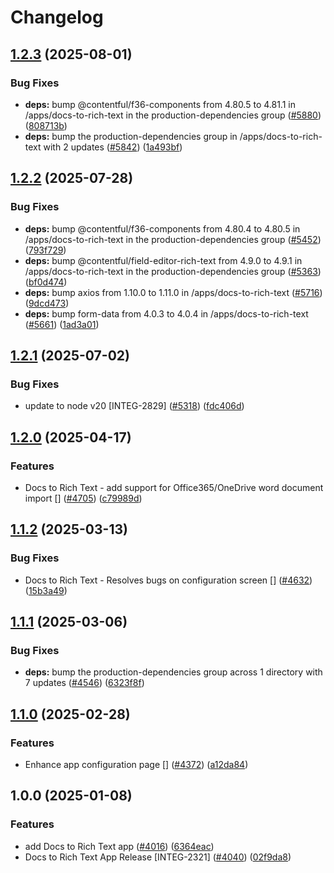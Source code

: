 # Changelog

## [1.2.3](https://github.com/contentful/marketplace-partner-apps/compare/docs-to-rich-text-v1.2.2...docs-to-rich-text-v1.2.3) (2025-08-01)


### Bug Fixes

* **deps:** bump @contentful/f36-components from 4.80.5 to 4.81.1 in /apps/docs-to-rich-text in the production-dependencies group ([#5880](https://github.com/contentful/marketplace-partner-apps/issues/5880)) ([808713b](https://github.com/contentful/marketplace-partner-apps/commit/808713ba40763acb725b1a33f97b772385c78055))
* **deps:** bump the production-dependencies group in /apps/docs-to-rich-text with 2 updates ([#5842](https://github.com/contentful/marketplace-partner-apps/issues/5842)) ([1a493bf](https://github.com/contentful/marketplace-partner-apps/commit/1a493bfd4a61f97f47559d813e70867cadb19763))

## [1.2.2](https://github.com/contentful/marketplace-partner-apps/compare/docs-to-rich-text-v1.2.1...docs-to-rich-text-v1.2.2) (2025-07-28)


### Bug Fixes

* **deps:** bump @contentful/f36-components from 4.80.4 to 4.80.5 in /apps/docs-to-rich-text in the production-dependencies group ([#5452](https://github.com/contentful/marketplace-partner-apps/issues/5452)) ([793f729](https://github.com/contentful/marketplace-partner-apps/commit/793f7293201918221d7c5c589a9b4fbe811555f2))
* **deps:** bump @contentful/field-editor-rich-text from 4.9.0 to 4.9.1 in /apps/docs-to-rich-text in the production-dependencies group ([#5363](https://github.com/contentful/marketplace-partner-apps/issues/5363)) ([bf0d474](https://github.com/contentful/marketplace-partner-apps/commit/bf0d4749537f03a19b857e02117f70c5bf3fd83f))
* **deps:** bump axios from 1.10.0 to 1.11.0 in /apps/docs-to-rich-text ([#5716](https://github.com/contentful/marketplace-partner-apps/issues/5716)) ([9dcd473](https://github.com/contentful/marketplace-partner-apps/commit/9dcd4739b985906b44204bbeda87b639242f154c))
* **deps:** bump form-data from 4.0.3 to 4.0.4 in /apps/docs-to-rich-text ([#5661](https://github.com/contentful/marketplace-partner-apps/issues/5661)) ([1ad3a01](https://github.com/contentful/marketplace-partner-apps/commit/1ad3a01957e1b0111c73bc2e122d0a7837da93e4))

## [1.2.1](https://github.com/contentful/marketplace-partner-apps/compare/docs-to-rich-text-v1.2.0...docs-to-rich-text-v1.2.1) (2025-07-02)


### Bug Fixes

* update to node v20 [INTEG-2829] ([#5318](https://github.com/contentful/marketplace-partner-apps/issues/5318)) ([fdc406d](https://github.com/contentful/marketplace-partner-apps/commit/fdc406d9328bc6279abb658dcf5a1bf28795a449))

## [1.2.0](https://github.com/contentful/marketplace-partner-apps/compare/docs-to-rich-text-v1.1.2...docs-to-rich-text-v1.2.0) (2025-04-17)


### Features

* Docs to Rich Text - add support for Office365/OneDrive word document import [] ([#4705](https://github.com/contentful/marketplace-partner-apps/issues/4705)) ([c79989d](https://github.com/contentful/marketplace-partner-apps/commit/c79989d998281b59f13aeafc40bde323acbf2bb0))

## [1.1.2](https://github.com/contentful/marketplace-partner-apps/compare/docs-to-rich-text-v1.1.1...docs-to-rich-text-v1.1.2) (2025-03-13)


### Bug Fixes

* Docs to Rich Text - Resolves bugs on configuration screen [] ([#4632](https://github.com/contentful/marketplace-partner-apps/issues/4632)) ([15b3a49](https://github.com/contentful/marketplace-partner-apps/commit/15b3a49e5d93adf76ebc801260a683cdb4e0f5df))

## [1.1.1](https://github.com/contentful/marketplace-partner-apps/compare/docs-to-rich-text-v1.1.0...docs-to-rich-text-v1.1.1) (2025-03-06)


### Bug Fixes

* **deps:** bump the production-dependencies group across 1 directory with 7 updates ([#4546](https://github.com/contentful/marketplace-partner-apps/issues/4546)) ([6323f8f](https://github.com/contentful/marketplace-partner-apps/commit/6323f8f63f4cbf6de3632b64ea9e3960d43ca7ad))

## [1.1.0](https://github.com/contentful/marketplace-partner-apps/compare/docs-to-rich-text-v1.0.0...docs-to-rich-text-v1.1.0) (2025-02-28)


### Features

* Enhance app configuration page [] ([#4372](https://github.com/contentful/marketplace-partner-apps/issues/4372)) ([a12da84](https://github.com/contentful/marketplace-partner-apps/commit/a12da841ce09e31e6436a0109e8bea75a13683c6))

## 1.0.0 (2025-01-08)


### Features

* add Docs to Rich Text app ([#4016](https://github.com/contentful/marketplace-partner-apps/issues/4016)) ([6364eac](https://github.com/contentful/marketplace-partner-apps/commit/6364eacfca217f58d875a86cf0f307d2d2b0c4c2))
* Docs to Rich Text App Release [INTEG-2321] ([#4040](https://github.com/contentful/marketplace-partner-apps/issues/4040)) ([02f9da8](https://github.com/contentful/marketplace-partner-apps/commit/02f9da828e47d0334606659ca089665db38d5512))
